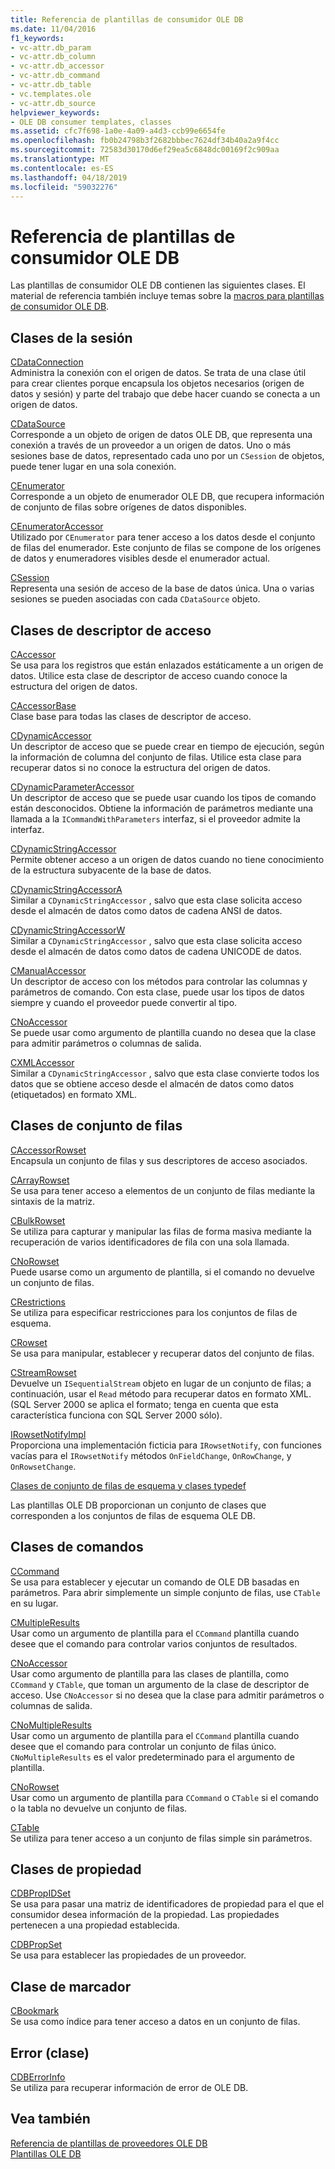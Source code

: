 ```yaml
---
title: Referencia de plantillas de consumidor OLE DB
ms.date: 11/04/2016
f1_keywords:
- vc-attr.db_param
- vc-attr.db_column
- vc-attr.db_accessor
- vc-attr.db_command
- vc-attr.db_table
- vc.templates.ole
- vc-attr.db_source
helpviewer_keywords:
- OLE DB consumer templates, classes
ms.assetid: cfc7f698-1a0e-4a09-a4d3-ccb99e6654fe
ms.openlocfilehash: fb0b24798b3f2682bbbec7624df34b40a2a9f4cc
ms.sourcegitcommit: 72583d30170d6ef29ea5c6848dc00169f2c909aa
ms.translationtype: MT
ms.contentlocale: es-ES
ms.lasthandoff: 04/18/2019
ms.locfileid: "59032276"
---
```

# <a name="ole-db-consumer-templates-reference"></a>Referencia de plantillas de consumidor OLE DB

Las plantillas de consumidor OLE DB contienen las siguientes clases. El material de referencia también incluye temas sobre la [macros para plantillas de consumidor OLE DB](../../data/oledb/macros-and-global-functions-for-ole-db-consumer-templates.md).

## <a name="session-classes"></a>Clases de la sesión

[CDataConnection](../../data/oledb/cdataconnection-class.md)<br/>
Administra la conexión con el origen de datos. Se trata de una clase útil para crear clientes porque encapsula los objetos necesarios (origen de datos y sesión) y parte del trabajo que debe hacer cuando se conecta a un origen de datos.

[CDataSource](../../data/oledb/cdatasource-class.md)<br/>
Corresponde a un objeto de origen de datos OLE DB, que representa una conexión a través de un proveedor a un origen de datos. Uno o más sesiones base de datos, representado cada uno por un `CSession` de objetos, puede tener lugar en una sola conexión.

[CEnumerator](../../data/oledb/cenumerator-class.md)<br/>
Corresponde a un objeto de enumerador OLE DB, que recupera información de conjunto de filas sobre orígenes de datos disponibles.

[CEnumeratorAccessor](../../data/oledb/cenumeratoraccessor-class.md)<br/>
Utilizado por `CEnumerator` para tener acceso a los datos desde el conjunto de filas del enumerador. Este conjunto de filas se compone de los orígenes de datos y enumeradores visibles desde el enumerador actual.

[CSession](../../data/oledb/csession-class.md)<br/>
Representa una sesión de acceso de la base de datos única. Una o varias sesiones se pueden asociadas con cada `CDataSource` objeto.

## <a name="accessor-classes"></a>Clases de descriptor de acceso

[CAccessor](../../data/oledb/caccessor-class.md)<br/>
Se usa para los registros que están enlazados estáticamente a un origen de datos. Utilice esta clase de descriptor de acceso cuando conoce la estructura del origen de datos.

[CAccessorBase](../../data/oledb/caccessorbase-class.md)<br/>
Clase base para todas las clases de descriptor de acceso.

[CDynamicAccessor](../../data/oledb/cdynamicaccessor-class.md)<br/>
Un descriptor de acceso que se puede crear en tiempo de ejecución, según la información de columna del conjunto de filas. Utilice esta clase para recuperar datos si no conoce la estructura del origen de datos.

[CDynamicParameterAccessor](../../data/oledb/cdynamicparameteraccessor-class.md)<br/>
Un descriptor de acceso que se puede usar cuando los tipos de comando están desconocidos. Obtiene la información de parámetros mediante una llamada a la `ICommandWithParameters` interfaz, si el proveedor admite la interfaz.

[CDynamicStringAccessor](../../data/oledb/cdynamicstringaccessor-class.md)<br/>
Permite obtener acceso a un origen de datos cuando no tiene conocimiento de la estructura subyacente de la base de datos.

[CDynamicStringAccessorA](../../data/oledb/cdynamicstringaccessora-class.md)<br/>
Similar a `CDynamicStringAccessor` , salvo que esta clase solicita acceso desde el almacén de datos como datos de cadena ANSI de datos.

[CDynamicStringAccessorW](../../data/oledb/cdynamicstringaccessorw-class.md)<br/>
Similar a `CDynamicStringAccessor` , salvo que esta clase solicita acceso desde el almacén de datos como datos de cadena UNICODE de datos.

[CManualAccessor](../../data/oledb/cmanualaccessor-class.md)<br/>
Un descriptor de acceso con los métodos para controlar las columnas y parámetros de comando. Con esta clase, puede usar los tipos de datos siempre y cuando el proveedor puede convertir al tipo.

[CNoAccessor](../../data/oledb/cnoaccessor-class.md)<br/>
Se puede usar como argumento de plantilla cuando no desea que la clase para admitir parámetros o columnas de salida.

[CXMLAccessor](../../data/oledb/cxmlaccessor-class.md)<br/>
Similar a `CDynamicStringAccessor` , salvo que esta clase convierte todos los datos que se obtiene acceso desde el almacén de datos como datos (etiquetados) en formato XML.

## <a name="rowset-classes"></a>Clases de conjunto de filas

[CAccessorRowset](../../data/oledb/caccessorrowset-class.md)<br/>
Encapsula un conjunto de filas y sus descriptores de acceso asociados.

[CArrayRowset](../../data/oledb/carrayrowset-class.md)<br/>
Se usa para tener acceso a elementos de un conjunto de filas mediante la sintaxis de la matriz.

[CBulkRowset](../../data/oledb/cbulkrowset-class.md)<br/>
Se utiliza para capturar y manipular las filas de forma masiva mediante la recuperación de varios identificadores de fila con una sola llamada.

[CNoRowset](../../data/oledb/cnorowset-class.md)<br/>
Puede usarse como un argumento de plantilla, si el comando no devuelve un conjunto de filas.

[CRestrictions](../../data/oledb/crestrictions-class.md)<br/>
Se utiliza para especificar restricciones para los conjuntos de filas de esquema.

[CRowset](../../data/oledb/crowset-class.md)<br/>
Se usa para manipular, establecer y recuperar datos del conjunto de filas.

[CStreamRowset](../../data/oledb/cstreamrowset-class.md)<br/>
Devuelve un `ISequentialStream` objeto en lugar de un conjunto de filas; a continuación, usar el `Read` método para recuperar datos en formato XML. (SQL Server 2000 se aplica el formato; tenga en cuenta que esta característica funciona con SQL Server 2000 sólo).

[IRowsetNotifyImpl](../../data/oledb/irowsetnotifyimpl-class.md)<br/>
Proporciona una implementación ficticia para `IRowsetNotify`, con funciones vacías para el `IRowsetNotify` métodos `OnFieldChange`, `OnRowChange`, y `OnRowsetChange`.

[Clases de conjunto de filas de esquema y clases typedef](../../data/oledb/schema-rowset-classes-and-typedef-classes.md)

Las plantillas OLE DB proporcionan un conjunto de clases que corresponden a los conjuntos de filas de esquema OLE DB.

## <a name="command-classes"></a>Clases de comandos

[CCommand](../../data/oledb/ccommand-class.md)<br/>
Se usa para establecer y ejecutar un comando de OLE DB basadas en parámetros. Para abrir simplemente un simple conjunto de filas, use `CTable` en su lugar.

[CMultipleResults](../../data/oledb/cmultipleresults-class.md)<br/>
Usar como un argumento de plantilla para el `CCommand` plantilla cuando desee que el comando para controlar varios conjuntos de resultados.

[CNoAccessor](../../data/oledb/cnoaccessor-class.md)<br/>
Usar como argumento de plantilla para las clases de plantilla, como `CCommand` y `CTable`, que toman un argumento de la clase de descriptor de acceso. Use `CNoAccessor` si no desea que la clase para admitir parámetros o columnas de salida.

[CNoMultipleResults](../../data/oledb/cnomultipleresults-class.md)<br/>
Usar como un argumento de plantilla para el `CCommand` plantilla cuando desee que el comando para controlar un conjunto de filas único. `CNoMultipleResults` es el valor predeterminado para el argumento de plantilla.

[CNoRowset](../../data/oledb/cnorowset-class.md)<br/>
Usar como un argumento de plantilla para `CCommand` o `CTable` si el comando o la tabla no devuelve un conjunto de filas.

[CTable](../../data/oledb/ctable-class.md)<br/>
Se utiliza para tener acceso a un conjunto de filas simple sin parámetros.

## <a name="property-classes"></a>Clases de propiedad

[CDBPropIDSet](../../data/oledb/cdbpropidset-class.md)<br/>
Se usa para pasar una matriz de identificadores de propiedad para el que el consumidor desea información de la propiedad. Las propiedades pertenecen a una propiedad establecida.

[CDBPropSet](../../data/oledb/cdbpropset-class.md)<br/>
Se usa para establecer las propiedades de un proveedor.

## <a name="bookmark-class"></a>Clase de marcador

[CBookmark](../../data/oledb/cbookmark-class.md)<br/>
Se usa como índice para tener acceso a datos en un conjunto de filas.

## <a name="error-class"></a>Error (clase)

[CDBErrorInfo](../../data/oledb/cdberrorinfo-class.md)<br/>
Se utiliza para recuperar información de error de OLE DB.

## <a name="see-also"></a>Vea también

[Referencia de plantillas de proveedores OLE DB](../../data/oledb/ole-db-provider-templates-reference.md)<br/>
[Plantillas OLE DB](../../data/oledb/ole-db-templates.md)